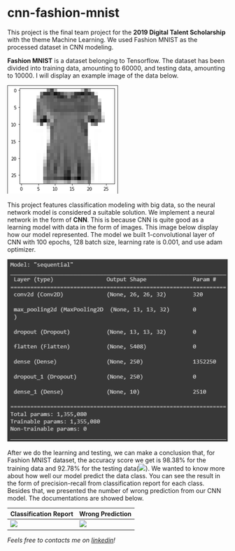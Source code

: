 # cnn-fashion-mnist

This project is the final team project for the **2019 Digital Talent Scholarship** with the theme Machine Learning. We used Fashion MNIST as the processed dataset in CNN modeling.

**Fashion MNIST** is a dataset belonging to Tensorflow. The dataset has been divided into training data, amounting to 60000, and testing data, amounting to 10000. I will display an example image of the data below. 

![Fashion MNIST example](documentation/data_example.png)

This project features classification modeling with big data, so the neural network model is considered a suitable solution. We implement a neural network in the form of **CNN**. This is because CNN is quite good as a learning model with data in the form of images. This image below display how our model represented. The model we built 1-convolutional layer of CNN with 100 epochs, 128 batch size, learning rate is 0.001, and use adam optimizer.

![CNN model](documentation/cnn_model.png)

After we do the learning and testing, we can make a conclusion that, for Fashion MNIST dataset, the accuracy score we get is 98.38% for the training data and 92.78% for the testing data(![](documentation/model_acc_loss)). We wanted to know more about how well our model predict the data class. You can see the result in the form of precision-recall from classification report for each class. Besides that, we presented the number of wrong prediction from our CNN model. The documentations are showed below.

Classification Report | Wrong Prediction
----------------------| ----------------
![](documentation/precission_recall_per_class) | ![](documentation/wrong_output_total_per_class)






_Feels free to contacts me on [linkedin](https://www.linkedin.com/in/sensa-gudya-sauma-syahra/)!_
